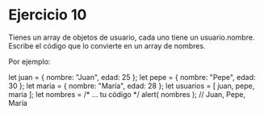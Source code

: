 <h1>Ejercicio 10</h1>
<p>Tienes un array de objetos de usuario, cada uno tiene un usuario.nombre. Escribe el código que lo convierte en un array de nombres.</p>
<p>Por ejemplo:</p>
    let juan = { nombre: "Juan", edad: 25 };
    let pepe = { nombre: "Pepe", edad: 30 };
    let maria = { nombre: "María", edad: 28 };
    let usuarios = [ juan, pepe, maria ];
    let nombres = /* ... tu código */
    alert( nombres ); // Juan, Pepe, María
